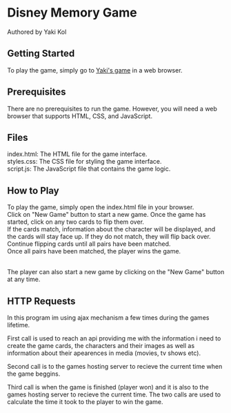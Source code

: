# Disney Memory Game

Authored by Yaki Kol

## Getting Started
To play the game, simply go to [Yaki's game](http://yakovko.mysoft.jce.ac.il/ex1/) in a web browser.


## Prerequisites
There are no prerequisites to run the game. However, you will need a web browser that supports HTML, CSS, and JavaScript.

## Files
index.html: The HTML file for the game interface.<br>
styles.css: The CSS file for styling the game interface.<br>
script.js: The JavaScript file that contains the game logic.

## How to Play
To play the game, simply open the index.html file in your browser.<br>
Click on "New Game" button to start a new game. Once the game has started, click on any two cards to flip them over.<br>
If the cards match, information about the character will be displayed, and the cards will stay face up. If they do not match, they will flip back over.<br>
Continue flipping cards until all pairs have been matched.<br>
Once all pairs have been matched, the player wins the game.<br><br>

The player can also start a new game by clicking on the "New Game" button at any time.

## HTTP Requests
In this program im using ajax mechanism a few times during the games lifetime.<br>

First call is used to reach an api providing me with the information i need to create the game cards, the characters and their images
as well as information about their apearences in media (movies, tv shows etc).<br>

Second call is to the games hosting server to recieve the current time when the game beggins.<br>

Third call is when the game is finished (player won) and it is also to the games hosting server to recieve the current time.
The two calls are used to calculate the time it took to the player to win the game.
